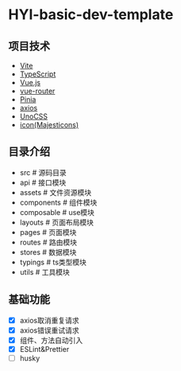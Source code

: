 # HYI-basic-dev-template

## 项目技术

- [Vite](https://vitejs.dev/)
- [TypeScript](https://www.typescriptlang.org/)
- [Vue.js](https://vuejs.org/)
- [vue-router](https://router.vuejs.org/)
- [Pinia](https://pinia.vuejs.org/)
- [axios](https://github.com/axios/axios)
- [UnoCSS](https://github.com/unocss/unocss)
- [icon(Majesticons)](https://icones.js.org/collection/majesticons)

## 目录介绍

- src # 源码目录
- api # 接口模块
- assets # 文件资源模块
- components # 组件模块
- composable # use模块
- layouts # 页面布局模块
- pages # 页面模块
- routes # 路由模块
- stores # 数据模块
- typings # ts类型模块
- utils # 工具模块

## 基础功能

- [x] axios取消重复请求
- [x] axios错误重试请求
- [x] 组件、方法自动引入
- [x] ESLint&Prettier
- [ ] husky

